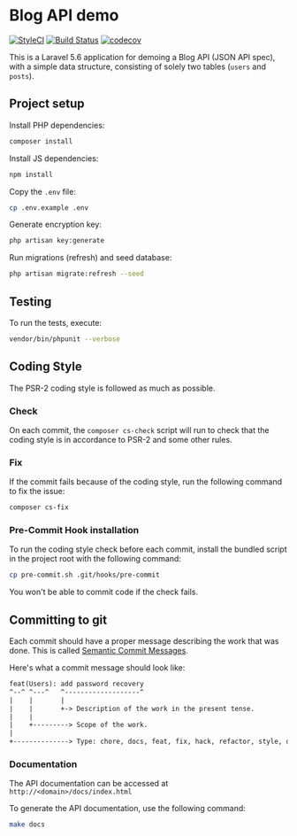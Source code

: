 # Blog API demo
[![StyleCI](https://styleci.io/repos/131721642/shield?branch=master)](https://styleci.io/repos/131721642) [![Build Status](https://travis-ci.org/quetzyg/blog-api-demo.svg?branch=master)](https://travis-ci.org/quetzyg/blog-api-demo) [![codecov](https://codecov.io/gh/quetzyg/blog-api-demo/branch/master/graph/badge.svg)](https://codecov.io/gh/quetzyg/blog-api-demo)

This is a Laravel 5.6 application for demoing a Blog API (JSON API spec), with a simple data structure, consisting of solely two tables (`users` and `posts`).

## Project setup
Install PHP dependencies:
```sh
composer install
```

Install JS dependencies:
```sh
npm install
```

Copy the `.env` file:
```sh
cp .env.example .env
```

Generate encryption key:
```sh
php artisan key:generate
```

Run migrations (refresh) and seed database:
```sh
php artisan migrate:refresh --seed
```

## Testing
To run the tests, execute:
```sh
vendor/bin/phpunit --verbose
```

## Coding Style
The PSR-2 coding style is followed as much as possible.

### Check
On each commit, the `composer cs-check` script will run to check that the coding style is in accordance to PSR-2 and some other rules.

### Fix
If the commit fails because of the coding style, run the following command to fix the issue:

```sh
composer cs-fix
```

### Pre-Commit Hook installation
To run the coding style check before each commit, install the bundled script in the project root with the following command:

```sh
cp pre-commit.sh .git/hooks/pre-commit
```

You won't be able to commit code if the check fails.

## Committing to git
Each commit should have a proper message describing the work that was done.
This is called [Semantic Commit Messages](https://seesparkbox.com/foundry/semantic_commit_messages).

Here's what a commit message should look like:

```txt
feat(Users): add password recovery
^--^ ^---^   ^-------------------^
|    |       |
|    |       +-> Description of the work in the present tense.
|    |
|    +---------> Scope of the work.
|
+--------------> Type: chore, docs, feat, fix, hack, refactor, style, or test.
```

### Documentation
The API documentation can be accessed at `http://<domain>/docs/index.html`

To generate the API documentation, use the following command:

```sh
make docs
```
